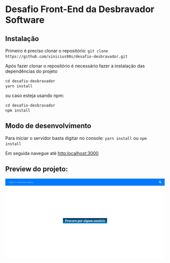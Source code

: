 # Desafio Front-End da Desbravador Software

## Instalação
Primeiro é preciso clonar o repositório: ``git clone https://github.com/vinicius98s/desafio-desbravador.git``

Após fazer clonar o repositório é necessário fazer a instalação das dependências do projeto

```
cd desafio-desbravador
yarn install
```
ou caso esteja usando npm:

```
cd desafio-desbravador
npm install
```

## Modo de desenvolvimento
Para iniciar o servidor basta digitar no console:
``yarn install`` ou ``npm install``

Em seguida navegue até [http:localhost:3000](http:localhost:3000)

## Preview do projeto:
![alt text](./preview.jpg)
